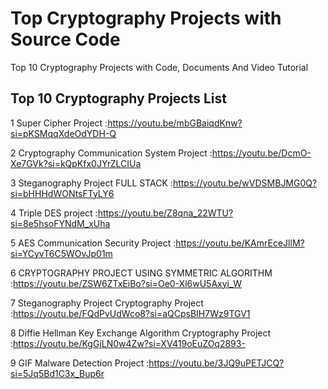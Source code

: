 # Top Cryptography Projects with Source Code
Top 10 Cryptography Projects with Code, Documents And Video Tutorial 


## Top 10 Cryptography Projects List

1	Super Cipher Project	                                      :https://youtu.be/mbGBaiqdKnw?si=pKSMqqXdeOdYDH-Q

2	Cryptography Communication System Project	                  :https://youtu.be/DcmO-Xe7GVk?si=kQpKfx0JYrZLCIUa

3	Steganography Project FULL STACK	                          :https://youtu.be/wVDSMBJMG0Q?si=bHHHdWONtsFTyLY6

4	Triple DES project	                                        :https://youtu.be/Z8qna_22WTU?si=8e5hsoFYNdM_xUha

5	AES Communication Security Project	                        :https://youtu.be/KAmrEceJllM?si=YCyvT6C5WOvJp01m

6	CRYPTOGRAPHY PROJECT USING SYMMETRIC ALGORITHM	            :https://youtu.be/ZSW6ZTxEiBo?si=Oe0-Xl6wU5Axyi_W

7	Steganography Project Cryptography Project	                :https://youtu.be/FQdPvUdWco8?si=aQCpsBIH7Wz9TGV1

8	Diffie Hellman Key Exchange Algorithm Cryptography Project	:https://youtu.be/KgGjLN0w4Zw?si=XV419oEuZOq2893-

9	GIF Malware Detection Project	                              :https://youtu.be/3JQ9uPETJCQ?si=5Jq5Bd1C3x_Bup6r
